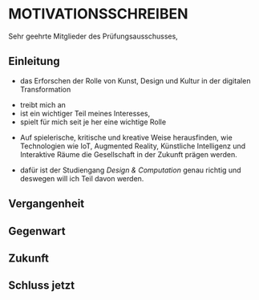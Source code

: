 # MOTIVATIONSSCHREIBEN

Sehr geehrte Mitglieder des Prüfungsausschusses,

## Einleitung

* das Erforschen der Rolle von Kunst, Design und Kultur in der digitalen Transformation 
- treibt mich an
- ist ein wichtiger Teil meines Interesses, 
- spielt für mich seit je her eine wichtige Rolle
* Auf spielerische, kritische und kreative Weise herausfinden, wie Technologien wie IoT, Augmented Reality, Künstliche Intelligenz und Interaktive Räume die Gesellschaft in der Zukunft prägen werden.

* dafür ist der Studiengang *Design & Computation* genau richtig und deswegen will ich Teil davon werden. 

## Vergangenheit

## Gegenwart

## Zukunft

## Schluss jetzt